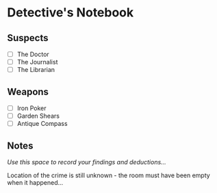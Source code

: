 # Detective's Notebook

## Suspects
- [ ] The Doctor
- [ ] The Journalist
- [ ] The Librarian

## Weapons
- [ ] Iron Poker
- [ ] Garden Shears
- [ ] Antique Compass

## Notes
*Use this space to record your findings and deductions...*

Location of the crime is still unknown - the room must have been empty when it happened...
